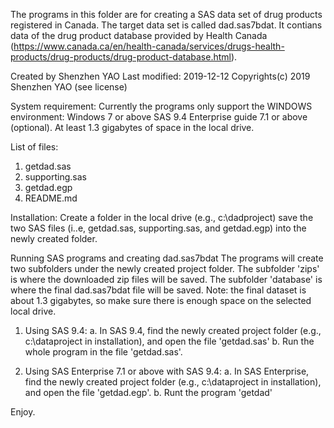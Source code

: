 The programs in this folder are for creating a SAS data set of drug products registered in Canada. The target data set is called dad.sas7bdat. It contians data of the drug product database provided by Health Canada (https://www.canada.ca/en/health-canada/services/drugs-health-products/drug-products/drug-product-database.html). 

Created by Shenzhen YAO
Last modified: 2019-12-12
Copyrights(c) 2019 Shenzhen YAO (see license)


System requirement:
Currently the programs only support the WINDOWS environment:
Windows 7 or above
SAS 9.4
Enterprise guide 7.1 or above (optional).
At least 1.3 gigabytes of space in the local drive.

List of files:
1. getdad.sas
2. supporting.sas
3. getdad.egp
4. README.md

Installation:
Create a folder in the local drive (e.g., c:\dadproject)
save the two SAS files (i..e, getdad.sas, supporting.sas, and getdad.egp) into the newly created folder.

Running SAS programs and creating dad.sas7bdat
The programs will create two subfolders under the newly created project folder. The subfolder 'zips' is where the downloaded zip files will be saved. The subfolder 'database' is where the final dad.sas7bdat file will be saved. Note: the final dataset is about 1.3 gigabytes, so make sure there is enough space on the selected local drive. 

1. Using SAS 9.4:
a. In SAS 9.4, find the newly created project folder (e.g., c:\dataproject in installation), and open the file 'getdad.sas'
b. Run the whole program in the file 'getdad.sas'.

2. Using SAS Enterprise 7.1 or above with SAS 9.4:
a. In SAS Enterprise, find the newly created project folder (e.g., c:\dataproject in installation), and open the file 'getdad.egp'.
b. Runt the program 'getdad'

Enjoy.
